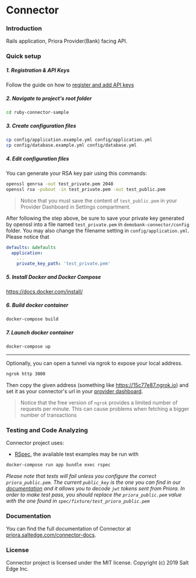 # Connector
### Introduction
  Rails application,
  Priora Provider(Bank) facing API.

### Quick setup

##### 1. Registration & API Keys
  Follow the guide on how to [register and add API keys](https://priora.saltedge.com/connector-docs#registration-api-keys)

##### 2. Navigate to project's root folder
  ```bash
  cd ruby-connector-sample
  ```

##### 3. Create configuration files
  ```bash
  cp config/application.example.yml config/application.yml
  cp config/database.example.yml config/database.yml
  ```

##### 4. Edit configuration files
  You can generate your RSA key pair using this commands:

  ```bash
  openssl genrsa -out test_private.pem 2048
  openssl rsa -pubout -in test_private.pem -out test_public.pem
  ```

  > Notice that you must save the content of `test_public.pem` in your Provider Dashboard in Settings compartment.

  After following the step above, be sure to save your private key generated by openssl into a file named `test_private.pem` in `demobank-connector/config` folder. You may also change the filename setting in `config/application.yml`. Please notice that

  ```yaml
  defaults: &defaults
    application:
      ...
      private_key_path: 'test_private.pem'
  ```

##### 5. Install Docker and Docker Compose
  https://docs.docker.com/install/

##### 6. Build docker container
  ```bash
  docker-compose build
  ```

##### 7. Launch docker container

  ```bash
  docker-compose up
  ```

---

  Optionally, you can open a tunnel via ngrok to expose your local address.

  ```bash
  ngrok http 3000
  ```
  Then copy the given address (something like https://15c77e87.ngrok.io) and set it as your connector's url in your [provider dashboard](https://priora.saltedge.com/providers/settings).

  > Notice that the free version of `ngrok` provides a limited number of requests per minute. This can cause problems when fetching a bigger number of transactions

### Testing and Code Analyzing

  Connector project uses:
  * [RSpec](https://github.com/rspec/rspec-rails), the available test examples may be run with
  ```bash
  docker-compose run app bundle exec rspec
  ```

  *Please note that tests will fail unless you configure the correct `priora_public.pem`. The current `public_key` is the one you can find in our [documentation](https://priora.saltedge.com/connector-docs) and it allows you to decode `jwt` tokens sent from Priora. In order to make test pass, you should replace the `priora_public.pem` value with the one found in `spec/fixture/test_priora_public.pem`*

### Documentation
  You can find the full documentation of Connector at [priora.saltedge.com/connector-docs](https://priora.saltedge.com/connector-docs).

### License
  Connector project is licensed under the MIT license.
  Copyright (c) 2019 Salt Edge Inc.
